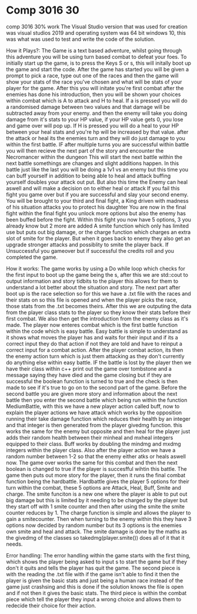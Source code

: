 # Comp 3016 30
 comp 3016 30% work
The Visual Studio version that was used for creation was visual studios 2019 and operating system was 64 bit windows 10, this was what was used to test and write the code of the solution.


How it Plays?:
The Game is a text based adventure, whilst going through this adventure you will be using turn based combat to defeat your foes.
To initially start up the game, is to press the Keys S or s, this will initally boot up the game and start the code.
After the game has started you will be given a prompt to pick a race, type out one of the races and then the game will show your stats of the race you've chosen and what will be stats of your player for the game.
After this you will initate you're first combat after the enemies has done his introduction, then you will be shown your choices within combat which is A to attack and H to heal.
If a is pressed you will do a randomised damage between two values and that damage will be subtracted away from your enemy.
and then the enemy will take you doing damage from it's stats to your HP value, if your HP value gets 0, you lose and game over will pop up.
If H is pressed you will do a heal to your HP between your heal stats and you're hp will be increased by that value.
after the attack or heal its the enemies turn and they will do just damage to you within the first battle.
IF after multiple turns you are successful within battle you will then recieve the next part of the story and encounter the Necromancer within the dungeon
This will start the next battle within the next battle somethings are changes and slight additions happen.
In this battle just like the last you will be doing a 1v1 vs an enemy but this time you can buff yourself in addition to being able to heal and attack
buffing yourself doubles your attack out put.
But also this time the Enemy can heal aswell and will make a decision on to either heal or attack
If you fail this fight you game over but if you are successful and slay your second enemy.
You will be brought to your third and final fight, a King driven with madness of his situation attacks you to protect his daughter
You are now in the final fight within the final fight you unlock more options but also the enemy has been buffed before the fight.
Within this fight you now have 5 options, 3 you already know but 2 more are added A smite function which only has limited use but puts out big damage, or the charge function which charges an extra slot of smite for the player.
But when it goes back to enemy they also get an upgrade stronger attacks and possiblity to smite the player back.
If Unsuccessful you gameover but if successful the credits roll and you completed the game.

How it works:
The game works by using a Do while loop which checks for the first input to boot up the game being the s, after this we are std::cout to output information and story tidbits to the player this allows for them to understand a lot better about the situation and story. The next part after boot up is the race selection so for this we have a .txt file with the races and their stats on so this file is opened and when the player picks the race, those stats from the .txt becomes theirs. After this we are outputing the data from the player class stats to the player so they know their stats before their first combat. We also then get the introduction from the enemy class as it's made. The player now enteres combat which is the first battle function within the code which is easy battle. Easy battle is simple to understand as it shows what moves the player has and waits for their input and if its a correct input they do that action if not they are told and have to reinput a correct input for a combat action. After the player combat action, its then the enemy action turn which is just them attacking as they don't currently do anything else within easy battle. IF the battle is lost by the player then we have their class within c++ print out the game over tombstone and a message saying they have died and the game closing but if they are successful the boolean function is turned to true and the check is then made to see if it's true to go on to the second part of the game. Before the second battle you are given more story and information about the next battle then you enter the second battle which being run within the function MediumBattle, with this we have a new player action called buff, now to explain the player actions we have attack which works by the opposition running their take damage function which reduces their health by an integer and that integer is then generated from the player givedmg function. this works the same for the enemy but opposite and then heal for the player just adds their random health between their minheal and mxheal integers equipped to their class. Buff works by doubling the mindmg and mxdmg integers within the player class. Also after the player action we have a random number between 1-2 so that the enemy either atks or heals aswell now. The game over works the same for this combat and then the next boolean is changed to true if the player is succesfful wihtin this battle. The game then puts out more story for the player, then it runs the final combat function being the hardbattle. Hardbattle gives the player 5 options for their turn within the combat, these 5 options are Attack, Heal, Buff, Smite and charge. The smite funciton is a new one where the player is able to put out big damage but this is limited by it needing to be charged by the player but they start off with 1 smite counter and then after using the smite the smite counter reduces by 1. The charge function is simple and allows the player to gain a smitecounter. Then when turning to the enemy within this they have 3 options now decided by random number but its 3 options is the enemies own smite and heal and attack. The smite damage is done by the maths as the givedmg of the classes so takedmg(player.smite()) does all of it that it needs.

Error handling:
The error handling within the game starts with the first thing, which shows the player being asked to input s to start the game but if they don't it quits and tells the player has quit the game. 
The second piece is with the reading the .txt file with if the game isn't able to find it then the player is given the basic stats and just being a human race instead of the game just crashsing and this is done if the solution knows the file is open and if not then it gives the basic stats.
The third piece is within the combat piece which tell the player they input a wrong choice and allows them to redecide their choice for their action.

